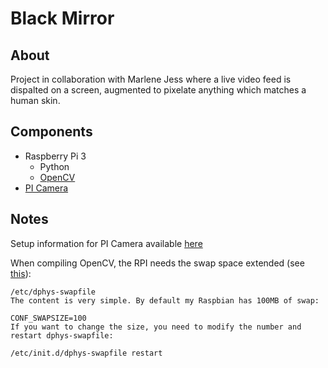 # Black Mirror
## About
Project in collaboration with Marlene Jess where a live video feed is dispalted on a screen, augmented to pixelate anything which matches a human skin.


## Components
* Raspberry Pi 3
    * Python
    * [OpenCV](https://www.pyimagesearch.com/2017/09/04/raspbian-stretch-install-opencv-3-python-on-your-raspberry-pi/)
* [PI Camera](https://www.pyimagesearch.com/2015/03/30/accessing-the-raspberry-pi-camera-with-opencv-and-python/)

## Notes
Setup information for PI Camera available [here](https://www.pyimagesearch.com/2015/03/30/accessing-the-raspberry-pi-camera-with-opencv-and-python/)

When compiling OpenCV, the RPI needs the swap space extended (see [this](https://raspberrypi.stackexchange.com/questions/70/how-to-set-up-swap-space)):

```
/etc/dphys-swapfile 
The content is very simple. By default my Raspbian has 100MB of swap:

CONF_SWAPSIZE=100
If you want to change the size, you need to modify the number and restart dphys-swapfile:

/etc/init.d/dphys-swapfile restart
```